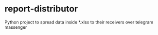 # report-distributor
Python project to spread data inside *.xlsx to their receivers over telegram massenger
